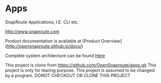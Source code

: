 # Apps
SnapRoute Applications; I.E. CLI etc. 

http://www.snaproute.com 

Product documentation is available at 
[Product Overview] (http://opensnaproute.github.io/docs/)

Complete system architecture can be found 
[Here](http://opensnaproute.github.io/docs/architecture.html) 

This project is clone from https://github.com/OpenSnaproute/apps.git 
This project is only for learing purpose.
This project is assumed to be changed by a program. 
DONOT CHECKOUT OR CLONE THIS PROJECT
